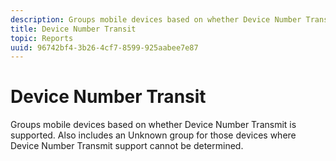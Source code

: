 ```yaml
---
description: Groups mobile devices based on whether Device Number Transmit is supported. Also includes an Unknown group for those devices where Device Number Transmit support cannot be determined.
title: Device Number Transit
topic: Reports
uuid: 96742bf4-3b26-4cf7-8599-925aabee7e87
---
```


# Device Number Transit

Groups mobile devices based on whether Device Number Transmit is supported. Also includes an Unknown group for those devices where Device Number Transmit support cannot be determined.

